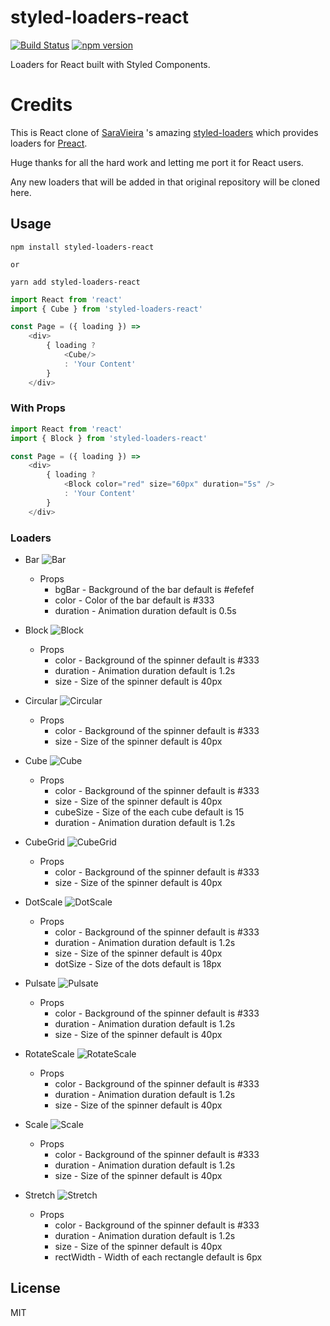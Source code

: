 # styled-loaders-react

[![Build Status](https://travis-ci.org/saisandeepvaddi/styled-loaders-react.svg?branch=master)](https://travis-ci.org/saisandeepvaddi/styled-loaders-react)
[![npm version](https://badge.fury.io/js/styled-loaders-react.svg)](https://badge.fury.io/js/styled-loaders-react)


Loaders for React built with Styled Components.

# Credits

This is React clone of [SaraVieira](https://github.com/SaraVieira) 's amazing [styled-loaders](https://github.com/SaraVieira/styled-loaders) which provides loaders for [Preact](https://preactjs.com/).

Huge thanks for all the hard work and letting me port it for React users.

Any new loaders that will be added in that original repository will be cloned here.

## Usage

```shell
npm install styled-loaders-react

or

yarn add styled-loaders-react
```

```js
import React from 'react'
import { Cube } from 'styled-loaders-react'

const Page = ({ loading }) =>
    <div>
        { loading ?
            <Cube/>
            : 'Your Content'
        }
    </div>

```
### With Props

```js
import React from 'react'
import { Block } from 'styled-loaders-react'

const Page = ({ loading }) =>
    <div>
        { loading ?
            <Block color="red" size="60px" duration="5s" />
            : 'Your Content'
        }
    </div>

```

### Loaders

* Bar
![Bar](https://media.giphy.com/media/dYmMD0y5lk7Qvo94tl/giphy.gif)
    * Props
        * bgBar - Background of the bar default is #efefef
        * color - Color of the bar default is #333
        * duration - Animation duration default is 0.5s


* Block
![Block](https://media.giphy.com/media/l378dJlRt7fvGHyfK/giphy.gif)
    * Props
        * color	- Background of the spinner default is #333
        * duration - Animation duration default is 1.2s
        * size - Size of the spinner default is 40px


* Circular
![Circular](https://media.giphy.com/media/l378y26cIAwgAVt4s/giphy.gif)
    * Props
        * color	- Background of the spinner default is #333
        * size - Size of the spinner default is 40px


* Cube
![Cube](https://media.giphy.com/media/3ov9jExQcWP6KTX1FS/giphy.gif)
    * Props
        * color	- Background of the spinner default is #333
        * size - Size of the spinner default is 40px
        * cubeSize - Size of the each cube default is 15
        * duration - Animation duration default is 1.2s


* CubeGrid
![CubeGrid](https://media.giphy.com/media/3ov9k9cASC7gCxpuLu/giphy.gif)
    * Props
        * color	- Background of the spinner default is #333
        * size - Size of the spinner default is 40px


* DotScale
![DotScale](https://media.giphy.com/media/l378c6525UOkzozVS/giphy.gif)
    * Props
        * color	- Background of the spinner default is #333
        * duration - Animation duration default is 1.2s
        * size - Size of the spinner default is 40px
        * dotSize - Size of the dots default is 18px


* Pulsate
![Pulsate](https://media.giphy.com/media/l378ar9YphdtfvkYg/giphy.gif)
    * Props
        * color	- Background of the spinner default is #333
        * duration - Animation duration default is 1.2s
        * size - Size of the spinner default is 40px


* RotateScale
![RotateScale](https://media.giphy.com/media/l378kTgu2VkGC8kyk/giphy.gif)
    * Props
        * color	- Background of the spinner default is #333
        * duration - Animation duration default is 1.2s
        * size - Size of the spinner default is 40px


* Scale
![Scale](https://media.giphy.com/media/l378mCuj3oh3HwMjm/giphy.gif)
    * Props
        * color	- Background of the spinner default is #333
        * duration - Animation duration default is 1.2s
        * size - Size of the spinner default is 40px


* Stretch
![Stretch](https://media.giphy.com/media/3ov9jHpaSIMfW0p19m/giphy.gif)
    * Props
        * color	- Background of the spinner default is #333
        * duration - Animation duration default is 1.2s
        * size - Size of the spinner default is 40px
        * rectWidth - Width of each rectangle default is 6px


## License

MIT
